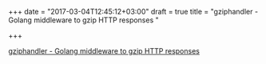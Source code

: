 +++
date = "2017-03-04T12:45:12+03:00"
draft = true
title = "gziphandler - Golang middleware to gzip HTTP responses "

+++

<p><a href="https://t.co/3dcgkLugWs">gziphandler - Golang middleware to gzip HTTP responses </a></p>
